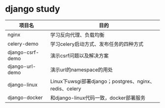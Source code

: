 # django study

| 项目名           | 目的                                                   |
| ---------------- | ------------------------------------------------------ |
| nginx            | 学习反向代理、负载均衡                                 |
| celery-demo      | 学习celery启动方式、发布任务的四种方式                 |
| django-csrf-demo | 演示csrf问题以及解决方案                               |
| django-url-demo  | 演示url的namespace的用处                               |
| django-linux     | Linux下uwsgi部署django；postgres、nginx、redis、celery |
| django-docker    | 和django-linux代码一致，docker部署服务                 |


